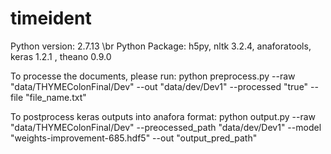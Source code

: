 # timeident

Python version: 2.7.13 \br
Python Package: h5py, nltk 3.2.4, anaforatools, keras 1.2.1 , theano 0.9.0

To processe the documents, please run:
python preprocess.py --raw "data/THYMEColonFinal/Dev" --out "data/dev/Dev1" --processed "true" --file "file_name.txt"

To postprocess keras outputs into anafora format:
python output.py --raw "data/THYMEColonFinal/Dev" --preocessed_path "data/dev/Dev1" --model "weights-improvement-685.hdf5" --out "output_pred_path"


